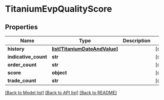 # TitaniumEvpQualityScore


## Properties
Name | Type | Description | Notes
------------ | ------------- | ------------- | -------------
**history** | [**list[TitaniumDateAndValue]**](TitaniumDateAndValue.md) |  | [optional] 
**indicative_count** | **str** |  | [optional] 
**order_count** | **str** |  | [optional] 
**score** | **object** |  | [optional] 
**trade_count** | **str** |  | [optional] 

[[Back to Model list]](../README.md#documentation-for-models) [[Back to API list]](../README.md#documentation-for-api-endpoints) [[Back to README]](../README.md)


